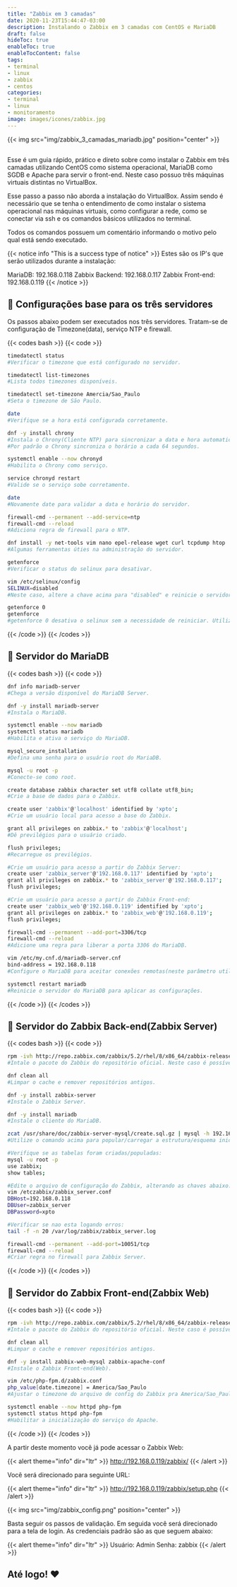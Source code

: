 ```yaml
---
title: "Zabbix em 3 camadas"
date: 2020-11-23T15:44:47-03:00
description: Instalando o Zabbix em 3 camadas com CentOS e MariaDB
draft: false
hideToc: true
enableToc: true
enableTocContent: false
tags:
- terminal
- linux
- zabbix
- centos
categories:
- terminal
- linux
- monitoramento
image: images/icones/zabbix.jpg
---
```


{{< img src="img/zabbix_3_camadas_mariadb.jpg" position="center" >}}

## 

Esse é um guia rápido, prático e direto sobre como instalar o Zabbix em três camadas utilizando CentOS como sistema operacional, MariaDB como SGDB e Apache para servir o front-end. Neste caso possuo três máquinas virtuais distintas no VirtualBox.

Esse passo a passo não aborda a instalação do VirtualBox. Assim sendo é necessário que se tenha o entendimento de como instalar o sistema operacional nas máquinas virtuais, como configurar a rede, como se conectar via ssh e os comandos básicos utilizados no terminal.

Todos os comandos possuem um comentário informando o motivo pelo qual está sendo executado.


{{< notice info "This is a success type of notice" >}}
Estes são os IP's que serão utilizados durante a instalação:

MariaDB: 192.168.0.118
Zabbix Backend: 192.168.0.117
Zabbix Front-end: 192.168.0.119
{{< /notice >}}


## 🐧 Configurações base para os três servidores

Os passos abaixo podem ser executados nos três servidores. Tratam-se de configuração de Timezone(data), serviço NTP e firewall.

{{< codes bash >}}
  {{< code >}}
  ```bash
  timedatectl status
  #Verificar o timezone que está configurado no servidor.

  timedatectl list-timezones
  #Lista todos timezones disponíveis.

  timedatectl set-timezone Amercia/Sao_Paulo
  #Seta o timezone de São Paulo.

  date
  #Verifique se a hora está configurada corretamente.

  dnf -y install chrony
  #Instala o Chrony(Cliente NTP) para sincronizar a data e hora automaticamente.
  #Por padrão o Chrony sincroniza o horário a cada 64 segundos.

  systemctl enable --now chronyd 
  #Habilita o Chrony como serviço.

  service chronyd restart
  #Valide se o serviço sobe corretamente.

  date
  #Novamente date para validar a data e horário do servidor.

  firewall-cmd --permanent --add-service=ntp
  firewall-cmd --reload
  #Adiciona regra de firewall para o NTP.

  dnf install -y net-tools vim nano epel-release wget curl tcpdump htop
  #Algumas ferramentas úties na administração do servidor.

  getenforce
  #Verificar o status do selinux para desativar.

  vim /etc/selinux/config
  SELINUX=disabled
  #Neste caso, altere a chave acima para "disabled" e reinicie o servidor.

  getenforce 0
  getenforce
  #getenforce 0 desativa o selinux sem a necessidade de reiniciar. Utilize getenforce novamente para validar.
  ```
  {{< /code >}}
{{< /codes >}}


## 🦦 Servidor do MariaDB

{{< codes bash >}}
  {{< code >}}
  ```bash
  dnf info mariadb-server
  #Chega a versão disponível do MariaDB Server.

  dnf -y install mariadb-server
  #Instala o MariaDB.

  systemctl enable --now mariadb
  systemctl status mariadb
  #Habilita e ativa o serviço do MariaDB.

  mysql_secure_installation
  #Defina uma senha para o usuário root do MariaDB.

  mysql -u root -p
  #Conecte-se como root.

  create database zabbix character set utf8 collate utf8_bin;
  #Crie a base de dados para o Zabbix.

  create user 'zabbix'@'localhost' identified by 'xpto';
  #Crie um usuário local para acesso a base do Zabbix.

  grant all privileges on zabbix.* to 'zabbix'@'localhost';
  #Dê previlégios para o usuário criado.
  
  flush privileges;
  #Recarregue os previlégios.

  #Crie um usuário para acesso a partir do Zabbix Server:
  create user 'zabbix_server'@'192.168.0.117' identified by 'xpto';
  grant all privileges on zabbix.* to 'zabbix_server'@'192.168.0.117';
  flush privileges;

  #Crie um usuário para acesso a partir do Zabbix Front-end:
  create user 'zabbix_web'@'192.168.0.119' identified by 'xpto';
  grant all privileges on zabbix.* to 'zabbix_web'@'192.168.0.119';
  flush privileges;

  firewall-cmd --permanent --add-port=3306/tcp
  firewall-cmd --reload
  #Adicione uma regra para liberar a porta 3306 do MariaDB.

  vim /etc/my.cnf.d/mariadb-server.cnf
  bind-address = 192.168.0.118
  #Configure o MariaDB para aceitar conexões remotas(neste parâmetro utilize o pŕopio IP do servidor MariaDB).

  systemctl restart mariadb
  #Reinicie o servidor do MariaDB para aplicar as configurações.
  ```
  {{< /code >}}
{{< /codes >}}


## 🚨 Servidor do Zabbix Back-end(Zabbix Server)

{{< codes bash >}}
  {{< code >}}
  ```bash
  rpm -ivh http://repo.zabbix.com/zabbix/5.2/rhel/8/x86_64/zabbix-release-5.2-1.el8.noarch.rpm
  #Intale o pacote do Zabbix do repositório oficial. Neste caso é possível validar se há uma versão mais rescente.

  dnf clean all
  #Limpar o cache e remover repositórios antigos.

  dnf -y install zabbix-server
  #Instale o Zabbix Server.

  dnf -y install mariadb
  #Instale o cliente do MariaDB.

  zcat /usr/share/doc/zabbix-server-mysql/create.sql.gz | mysql -h 192.168.0.118 -u zabbix_server -p zabbix
  #Utilize o comando acima para popular/carregar a estrutura/esquema inicial da base do Zabbix.

  #Verifique se as tabelas foram criadas/populadas:
  mysql -u root -p
  use zabbix;
  show tables;
  
  #Edite o arquivo de configuração do Zabbix, alterando as chaves abaixo:
  vim /etczabbix/zabbix_server.conf 
  DBHost=192.168.0.118
  DBUser=zabbix_server
  DBPassword=xpto
 
  #Verificar se nao esta logando erros:
  tail -f -n 20 /var/log/zabbix/zabbix_server.log

  firewall-cmd --permanent --add-port=10051/tcp
  firewall-cmd --reload
  #Criar regra no firewall para Zabbix Server.
  ```
  {{< /code >}}
{{< /codes >}}


## 🚨 Servidor do Zabbix Front-end(Zabbix Web)

{{< codes bash >}}
  {{< code >}}
  ```bash
  rpm -ivh http://repo.zabbix.com/zabbix/5.2/rhel/8/x86_64/zabbix-release-5.2-1.el8.noarch.rpm
  #Intale o pacote do Zabbix do repositório oficial. Neste caso é possível validar se há uma versão mais rescente.

  dnf clean all
  #Limpar o cache e remover repositórios antigos.

  dnf -y install zabbix-web-mysql zabbix-apache-conf
  #Instale o Zabbix Front-end(Web).

  vim /etc/php-fpm.d/zabbix.conf
  php_value[date.timezone] = America/Sao_Paulo
  #Ajustar o timezone do arquivo de config do Zabbix pra America/Sao_Paulo.

  systemctl enable --now httpd php-fpm
  systemctl status httpd php-fpm
  #Habilitar a inicialização do serviço do Apache.
  ```
  {{< /code >}}
{{< /codes >}}

A partir deste momento você já pode acessar o Zabbix Web:

{{< alert theme="info" dir="ltr" >}}
http://192.168.0.119/zabbix/
{{< /alert >}}

Você será direcionado para seguinte URL:

{{< alert theme="info" dir="ltr" >}}
http://192.168.0.119/zabbix/setup.php
{{< /alert >}}

{{< img src="img/zabbix_config.png" position="center" >}}


Basta seguir os passos de validação. Em seguida você será direcionado para a tela de login. As credenciais padrão são as que seguem abaixo:


{{< alert theme="info" dir="ltr" >}}
Usuário: Admin
Senha: zabbix
{{< /alert >}}


## Até logo!  :heart:
